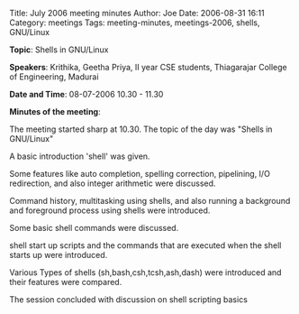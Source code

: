 Title: July 2006 meeting minutes
Author: Joe
Date: 2006-08-31 16:11
Category: meetings
Tags: meeting-minutes, meetings-2006, shells, GNU/Linux

**Topic**: Shells in GNU/Linux

**Speakers**: Krithika, Geetha Priya, II year CSE students, Thiagarajar College of Engineering, Madurai

**Date and Time**: 08-07-2006 10.30 - 11.30

**Minutes of the meeting**:

The meeting started sharp at 10.30. The topic of the day was "Shells in GNU/Linux"

A basic introduction 'shell' was given.

Some features like auto completion, spelling correction, pipelining, I/O redirection, and also integer arithmetic were discussed.

Command history, multitasking using shells, and also running a background and foreground process using shells were introduced.

Some basic shell commands were discussed.

shell start up scripts and the commands that are executed when the shell starts up were introduced.

Various Types of shells (sh,bash,csh,tcsh,ash,dash) were introduced and their features were compared.

The session concluded with discussion on shell scripting basics